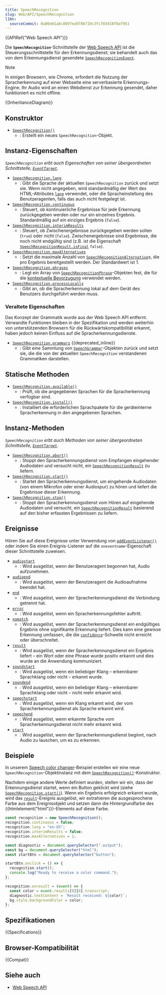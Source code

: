 ```yaml
---
title: SpeechRecognition
slug: Web/API/SpeechRecognition
l10n:
  sourceCommit: 0a00e01a8c8097ea9786710c3fc703d18f0af951
---
```


{{APIRef("Web Speech API")}}

Die **`SpeechRecognition`**-Schnittstelle der [Web Speech API](/de/docs/Web/API/Web_Speech_API) ist die Steuerungsschnittstelle für den Erkennungsdienst; sie behandelt auch das von dem Erkennungsdienst gesendete [`SpeechRecognitionEvent`](/de/docs/Web/API/SpeechRecognitionEvent).

> [!NOTE]
> In einigen Browsern, wie Chrome, erfordert die Nutzung der Spracherkennung auf einer Webseite eine serverbasierte Erkennungs-Engine. Ihr Audio wird an einen Webdienst zur Erkennung gesendet, daher funktioniert es nicht offline.

{{InheritanceDiagram}}

## Konstruktor

- [`SpeechRecognition()`](/de/docs/Web/API/SpeechRecognition/SpeechRecognition)
  - : Erstellt ein neues `SpeechRecognition`-Objekt.

## Instanz-Eigenschaften

_`SpeechRecognition` erbt auch Eigenschaften von seiner übergeordneten Schnittstelle, [`EventTarget`](/de/docs/Web/API/EventTarget)._

- [`SpeechRecognition.lang`](/de/docs/Web/API/SpeechRecognition/lang)
  - : Gibt die Sprache der aktuellen `SpeechRecognition` zurück und setzt sie. Wenn nicht angegeben, wird standardmäßig der Wert des HTML-Attributes [`lang`](/de/docs/Web/HTML/Reference/Global_attributes/lang) verwendet, oder die Spracheinstellung des Benutzeragenten, falls das auch nicht festgelegt ist.
- [`SpeechRecognition.continuous`](/de/docs/Web/API/SpeechRecognition/continuous)
  - : Steuert, ob kontinuierliche Ergebnisse für jede Erkennung zurückgegeben werden oder nur ein einzelnes Ergebnis. Standardmäßig auf ein einziges Ergebnis (`false`).
- [`SpeechRecognition.interimResults`](/de/docs/Web/API/SpeechRecognition/interimResults)
  - : Steuert, ob Zwischenergebnisse zurückgegeben werden sollen (`true`) oder nicht (`false`). Zwischenergebnisse sind Ergebnisse, die noch nicht endgültig sind (z.B. ist die Eigenschaft [`SpeechRecognitionResult.isFinal`](/de/docs/Web/API/SpeechRecognitionResult/isFinal) `false`).
- [`SpeechRecognition.maxAlternatives`](/de/docs/Web/API/SpeechRecognition/maxAlternatives)
  - : Setzt die maximale Anzahl von [`SpeechRecognitionAlternative`](/de/docs/Web/API/SpeechRecognitionAlternative)s, die pro Ergebnis bereitgestellt werden. Der Standardwert ist 1.
- [`SpeechRecognition.phrases`](/de/docs/Web/API/SpeechRecognition/phrases)
  - : Legt ein Array von [`SpeechRecognitionPhrase`](/de/docs/Web/API/SpeechRecognitionPhrase)-Objekten fest, die für die [kontextuelle Bevorzugung](/de/docs/Web/API/Web_Speech_API/Using_the_Web_Speech_API#contextual_biasing_in_speech_recognition) verwendet werden.
- [`SpeechRecognition.processLocally`](/de/docs/Web/API/SpeechRecognition/processLocally)
  - : Gibt an, ob die Spracherkennung lokal auf dem Gerät des Benutzers durchgeführt werden muss.

### Veraltete Eigenschaften

Das Konzept der Grammatik wurde aus der Web Speech API entfernt. Verwandte Funktionen bleiben in der Spezifikation und werden weiterhin von unterstützenden Browsern für die Rückwärtskompatibilität erkannt, haben jedoch keinen Einfluss auf die Spracherkennungsdienste.

- [`SpeechRecognition.grammars`](/de/docs/Web/API/SpeechRecognition/grammars) {{deprecated_inline}}
  - : Gibt eine Sammlung von [`SpeechGrammar`](/de/docs/Web/API/SpeechGrammar)-Objekten zurück und setzt sie, die die von der aktuellen `SpeechRecognition` verstandenen Grammatiken darstellen.

## Statische Methoden

- [`SpeechRecognition.available()`](/de/docs/Web/API/SpeechRecognition/available_static)
  - : Prüft, ob die angegebenen Sprachen für die Spracherkennung verfügbar sind.
- [`SpeechRecognition.install()`](/de/docs/Web/API/SpeechRecognition/install_static)
  - : Installiert die erforderlichen Sprachpakete für die geräteinterne Spracherkennung in den angegebenen Sprachen.

## Instanz-Methoden

_`SpeechRecognition` erbt auch Methoden von seiner übergeordneten Schnittstelle, [`EventTarget`](/de/docs/Web/API/EventTarget)._

- [`SpeechRecognition.abort()`](/de/docs/Web/API/SpeechRecognition/abort)
  - : Stoppt den Spracherkennungsdienst vom Empfangen eingehender Audiodaten und versucht nicht, ein [`SpeechRecognitionResult`](/de/docs/Web/API/SpeechRecognitionResult) zu liefern.
- [`SpeechRecognition.start()`](/de/docs/Web/API/SpeechRecognition/start)
  - : Startet den Spracherkennungsdienst, um eingehende Audiodaten (von einem Mikrofon oder einer Audiospur) zu hören und liefert die Ergebnisse dieser Erkennung.
- [`SpeechRecognition.stop()`](/de/docs/Web/API/SpeechRecognition/stop)
  - : Stoppt den Spracherkennungsdienst vom Hören auf eingehende Audiodaten und versucht, ein [`SpeechRecognitionResult`](/de/docs/Web/API/SpeechRecognitionResult) basierend auf den bisher erfassten Ergebnissen zu liefern.

## Ereignisse

Hören Sie auf diese Ereignisse unter Verwendung von [`addEventListener()`](/de/docs/Web/API/EventTarget/addEventListener) oder indem Sie einen Ereignis-Listener auf die `oneventname`-Eigenschaft dieser Schnittstelle zuweisen.

- [`audiostart`](/de/docs/Web/API/SpeechRecognition/audiostart_event)
  - : Wird ausgelöst, wenn der Benutzeragent begonnen hat, Audio aufzunehmen.
- [`audioend`](/de/docs/Web/API/SpeechRecognition/audioend_event)
  - : Wird ausgelöst, wenn der Benutzeragent die Audioaufnahme beendet hat.
- [`end`](/de/docs/Web/API/SpeechRecognition/end_event)
  - : Wird ausgelöst, wenn der Spracherkennungsdienst die Verbindung getrennt hat.
- [`error`](/de/docs/Web/API/SpeechRecognition/error_event)
  - : Wird ausgelöst, wenn ein Spracherkennungsfehler auftritt.
- [`nomatch`](/de/docs/Web/API/SpeechRecognition/nomatch_event)
  - : Wird ausgelöst, wenn der Spracherkennungsdienst ein endgültiges Ergebnis ohne signifikante Erkennung liefert. Dies kann eine gewisse Erkennung umfassen, die die [`confidence`](/de/docs/Web/API/SpeechRecognitionAlternative/confidence)-Schwelle nicht erreicht oder überschreitet.
- [`result`](/de/docs/Web/API/SpeechRecognition/result_event)
  - : Wird ausgelöst, wenn der Spracherkennungsdienst ein Ergebnis liefert – ein Wort oder eine Phrase wurde positiv erkannt und dies wurde an die Anwendung kommuniziert.
- [`soundstart`](/de/docs/Web/API/SpeechRecognition/soundstart_event)
  - : Wird ausgelöst, wenn ein beliebiger Klang – erkennbarer Sprachklang oder nicht – erkannt wurde.
- [`soundend`](/de/docs/Web/API/SpeechRecognition/soundend_event)
  - : Wird ausgelöst, wenn ein beliebiger Klang – erkennbarer Sprachklang oder nicht – nicht mehr erkannt wird.
- [`speechstart`](/de/docs/Web/API/SpeechRecognition/speechstart_event)
  - : Wird ausgelöst, wenn ein Klang erkannt wird, der vom Spracherkennungsdienst als Sprache erkannt wird.
- [`speechend`](/de/docs/Web/API/SpeechRecognition/speechend_event)
  - : Wird ausgelöst, wenn erkannte Sprache vom Spracherkennungsdienst nicht mehr erkannt wird.
- [`start`](/de/docs/Web/API/SpeechRecognition/start_event)
  - : Wird ausgelöst, wenn der Spracherkennungsdienst beginnt, nach Audio zu lauschen, um es zu erkennen.

## Beispiele

In unserem [Speech color changer](https://mdn.github.io/dom-examples/web-speech-api/speech-color-changer)-Beispiel erstellen wir eine neue `SpeechRecognition`-Objektinstanz mit dem [`SpeechRecognition()`](/de/docs/Web/API/SpeechRecognition/SpeechRecognition)-Konstruktor.

Nachdem einige andere Werte definiert wurden, stellen wir ein, dass der Erkennungsdienst startet, wenn ein Button geklickt wird (siehe [`SpeechRecognition.start()`](/de/docs/Web/API/SpeechRecognition/start)). Wenn ein Ergebnis erfolgreich erkannt wurde, wird das [`result`](/de/docs/Web/API/SpeechRecognition/result_event)-Ereignis ausgelöst, wir extrahieren die ausgesprochene Farbe aus dem Ereignisobjekt und setzen dann die Hintergrundfarbe des {{htmlelement("html")}}-Elements auf diese Farbe.

```js
const recognition = new SpeechRecognition();
recognition.continuous = false;
recognition.lang = "en-US";
recognition.interimResults = false;
recognition.maxAlternatives = 1;

const diagnostic = document.querySelector(".output");
const bg = document.querySelector("html");
const startBtn = document.querySelector("button");

startBtn.onclick = () => {
  recognition.start();
  console.log("Ready to receive a color command.");
};

recognition.onresult = (event) => {
  const color = event.results[0][0].transcript;
  diagnostic.textContent = `Result received: ${color}`;
  bg.style.backgroundColor = color;
};
```

## Spezifikationen

{{Specifications}}

## Browser-Kompatibilität

{{Compat}}

## Siehe auch

- [Web Speech API](/de/docs/Web/API/Web_Speech_API)
